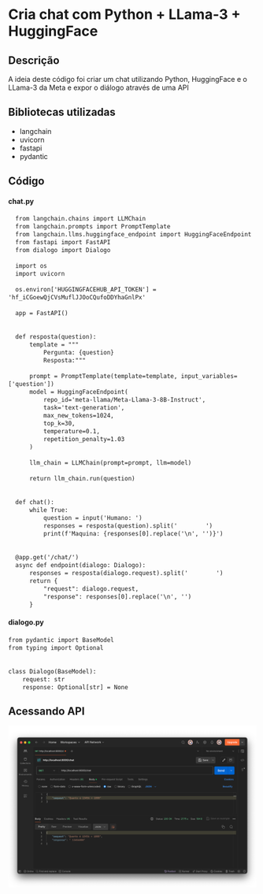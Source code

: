 # Cria chat com Python + LLama-3 + HuggingFace

## Descrição
A ideia deste código foi criar um chat utilizando Python, HuggingFace e o LLama-3 da Meta e expor o diálogo através de uma API

## Bibliotecas utilizadas
* langchain
* uvicorn
* fastapi
* pydantic

## Código

#### chat.py
```  
  from langchain.chains import LLMChain
  from langchain.prompts import PromptTemplate
  from langchain.llms.huggingface_endpoint import HuggingFaceEndpoint
  from fastapi import FastAPI
  from dialogo import Dialogo

  import os
  import uvicorn

  os.environ['HUGGINGFACEHUB_API_TOKEN'] = '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'

  app = FastAPI()


  def resposta(question):
      template = """
          Pergunta: {question}
          Resposta:"""

      prompt = PromptTemplate(template=template, input_variables=['question'])
      model = HuggingFaceEndpoint(
          repo_id='meta-llama/Meta-Llama-3-8B-Instruct',
          task='text-generation',
          max_new_tokens=1024,
          top_k=30,
          temperature=0.1,
          repetition_penalty=1.03
      )

      llm_chain = LLMChain(prompt=prompt, llm=model)

      return llm_chain.run(question)


  def chat():
      while True:
          question = input('Humano: ')
          responses = resposta(question).split('        ')
          print(f'Maquina: {responses[0].replace('\n', '')}')


  @app.get('/chat/')
  async def endpoint(dialogo: Dialogo):
      responses = resposta(dialogo.request).split('        ')
      return {
          "request": dialogo.request,
          "response": responses[0].replace('\n', '')
      }
  ```

#### dialogo.py
```
from pydantic import BaseModel
from typing import Optional


class Dialogo(BaseModel):
    request: str
    response: Optional[str] = None
```

## Acessando API
![img.png](img.png)
